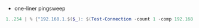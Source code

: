 
- one-liner pingsweep

```powershell
1..254 | % {"192.168.1.$($_): $(Test-Connection -count 1 -comp 192.168.1.$($_) -quiet)"}
```
